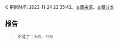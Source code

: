 :alarm_clock: 更新时间: 2023-11-24 23:35:43。[文章来源](/README.md)、[文章分类](/TAGS.md)

## 报告


> 关键字：`报告`、`月报`



